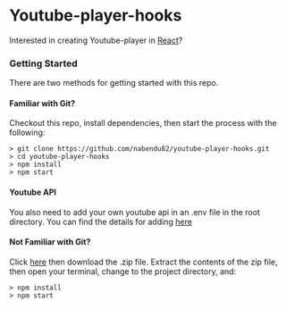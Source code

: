 # Youtube-player-hooks

Interested in creating Youtube-player in [React](https://medium.com/@nabendu82/react-hooks-tutorial-create-youtube-player-1-671846ac8e53)?

### Getting Started

There are two methods for getting started with this repo.

#### Familiar with Git?
Checkout this repo, install dependencies, then start the process with the following:

```
> git clone https://github.com/nabendu82/youtube-player-hooks.git
> cd youtube-player-hooks
> npm install
> npm start
```

#### Youtube API
You also need to add your own youtube api in an .env file in the root directory. You can find the details for adding [here](https://thewebdev.tech/create-youtube-player-in-reactjs-part-1)

#### Not Familiar with Git?
Click [here](https://github.com/nabendu82/youtube-player-hooks/archive/master.zip) then download the .zip file.  Extract the contents of the zip file, then open your terminal, change to the project directory, and:

```
> npm install
> npm start
```

